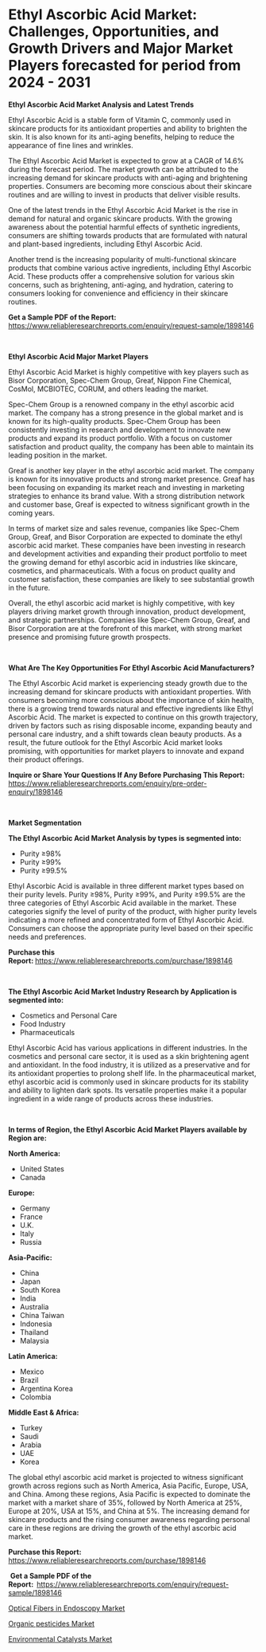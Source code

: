<p><h1>Ethyl Ascorbic Acid Market: Challenges, Opportunities, and Growth Drivers and Major Market Players forecasted for period from 2024 - 2031</h1></p><p><strong>Ethyl Ascorbic Acid Market Analysis and Latest Trends</strong></p>
<p><p>Ethyl Ascorbic Acid is a stable form of Vitamin C, commonly used in skincare products for its antioxidant properties and ability to brighten the skin. It is also known for its anti-aging benefits, helping to reduce the appearance of fine lines and wrinkles.</p><p>The Ethyl Ascorbic Acid Market is expected to grow at a CAGR of 14.6% during the forecast period. The market growth can be attributed to the increasing demand for skincare products with anti-aging and brightening properties. Consumers are becoming more conscious about their skincare routines and are willing to invest in products that deliver visible results.</p><p>One of the latest trends in the Ethyl Ascorbic Acid Market is the rise in demand for natural and organic skincare products. With the growing awareness about the potential harmful effects of synthetic ingredients, consumers are shifting towards products that are formulated with natural and plant-based ingredients, including Ethyl Ascorbic Acid.</p><p>Another trend is the increasing popularity of multi-functional skincare products that combine various active ingredients, including Ethyl Ascorbic Acid. These products offer a comprehensive solution for various skin concerns, such as brightening, anti-aging, and hydration, catering to consumers looking for convenience and efficiency in their skincare routines.</p></p>
<p><strong>Get a Sample PDF of the Report:&nbsp;</strong> <a href="https://www.reliableresearchreports.com/enquiry/request-sample/1898146">https://www.reliableresearchreports.com/enquiry/request-sample/1898146</a></p>
<p>&nbsp;</p>
<p><strong>Ethyl Ascorbic Acid Major Market Players</strong></p>
<p><p>Ethyl Ascorbic Acid Market is highly competitive with key players such as Bisor Corporation, Spec-Chem Group, Greaf, Nippon Fine Chemical, CosMol, MCBIOTEC, CORUM, and others leading the market. </p><p>Spec-Chem Group is a renowned company in the ethyl ascorbic acid market. The company has a strong presence in the global market and is known for its high-quality products. Spec-Chem Group has been consistently investing in research and development to innovate new products and expand its product portfolio. With a focus on customer satisfaction and product quality, the company has been able to maintain its leading position in the market.</p><p>Greaf is another key player in the ethyl ascorbic acid market. The company is known for its innovative products and strong market presence. Greaf has been focusing on expanding its market reach and investing in marketing strategies to enhance its brand value. With a strong distribution network and customer base, Greaf is expected to witness significant growth in the coming years.</p><p>In terms of market size and sales revenue, companies like Spec-Chem Group, Greaf, and Bisor Corporation are expected to dominate the ethyl ascorbic acid market. These companies have been investing in research and development activities and expanding their product portfolio to meet the growing demand for ethyl ascorbic acid in industries like skincare, cosmetics, and pharmaceuticals. With a focus on product quality and customer satisfaction, these companies are likely to see substantial growth in the future.</p><p>Overall, the ethyl ascorbic acid market is highly competitive, with key players driving market growth through innovation, product development, and strategic partnerships. Companies like Spec-Chem Group, Greaf, and Bisor Corporation are at the forefront of this market, with strong market presence and promising future growth prospects.</p></p>
<p>&nbsp;</p>
<p><strong>What Are The Key Opportunities For Ethyl Ascorbic Acid Manufacturers?</strong></p>
<p><p>The Ethyl Ascorbic Acid market is experiencing steady growth due to the increasing demand for skincare products with antioxidant properties. With consumers becoming more conscious about the importance of skin health, there is a growing trend towards natural and effective ingredients like Ethyl Ascorbic Acid. The market is expected to continue on this growth trajectory, driven by factors such as rising disposable income, expanding beauty and personal care industry, and a shift towards clean beauty products. As a result, the future outlook for the Ethyl Ascorbic Acid market looks promising, with opportunities for market players to innovate and expand their product offerings.</p></p>
<p><strong>Inquire or Share Your Questions If Any Before Purchasing This Report:</strong> <a href="https://www.reliableresearchreports.com/enquiry/pre-order-enquiry/1898146">https://www.reliableresearchreports.com/enquiry/pre-order-enquiry/1898146</a></p>
<p>&nbsp;</p>
<p><strong>Market Segmentation</strong></p>
<p><strong>The Ethyl Ascorbic Acid Market Analysis by types is segmented into:</strong></p>
<p><ul><li>Purity ≥98%</li><li>Purity ≥99%</li><li>Purity ≥99.5%</li></ul></p>
<p><p>Ethyl Ascorbic Acid is available in three different market types based on their purity levels. Purity ≥98%, Purity ≥99%, and Purity ≥99.5% are the three categories of Ethyl Ascorbic Acid available in the market. These categories signify the level of purity of the product, with higher purity levels indicating a more refined and concentrated form of Ethyl Ascorbic Acid. Consumers can choose the appropriate purity level based on their specific needs and preferences.</p></p>
<p><strong>Purchase this Report:&nbsp;</strong><a href="https://www.reliableresearchreports.com/purchase/1898146">https://www.reliableresearchreports.com/purchase/1898146</a></p>
<p>&nbsp;</p>
<p><strong>The Ethyl Ascorbic Acid Market Industry Research by Application is segmented into:</strong></p>
<p><ul><li>Cosmetics and Personal Care</li><li>Food Industry</li><li>Pharmaceuticals</li></ul></p>
<p><p>Ethyl Ascorbic Acid has various applications in different industries. In the cosmetics and personal care sector, it is used as a skin brightening agent and antioxidant. In the food industry, it is utilized as a preservative and for its antioxidant properties to prolong shelf life. In the pharmaceutical market, ethyl ascorbic acid is commonly used in skincare products for its stability and ability to lighten dark spots. Its versatile properties make it a popular ingredient in a wide range of products across these industries.</p></p>
<p>&nbsp;</p>
<p><strong>In terms of Region, the Ethyl Ascorbic Acid Market Players available by Region are:</strong></p>
<p>
    <p> <strong> North America: </strong>
        <ul>
            <li>United States</li>
            <li>Canada</li>
        </ul>
        </p> 
    <p> <strong> Europe: </strong>
        <ul>
            <li>Germany</li>
            <li>France</li>
            <li>U.K.</li>
            <li>Italy</li>
            <li>Russia</li>
        </ul>
        </p> 
    <p> <strong> Asia-Pacific: </strong>
        <ul>
            <li>China</li>
            <li>Japan</li>
            <li>South Korea</li>
            <li>India</li>
            <li>Australia</li>
            <li>China Taiwan</li>
            <li>Indonesia</li>
            <li>Thailand</li>
            <li>Malaysia</li>
        </ul>
        </p> 
    <p> <strong> Latin America: </strong>
        <ul>
            <li>Mexico</li>
            <li>Brazil</li>
            <li>Argentina Korea</li>
            <li>Colombia</li>
        </ul>
        </p> 
    <p> <strong> Middle East & Africa: </strong>
        <ul>
            <li>Turkey</li>
            <li>Saudi</li>
            <li>Arabia</li>
            <li>UAE</li>
            <li>Korea</li>
        </ul>
    </p>
    </p>
<p><p>The global ethyl ascorbic acid market is projected to witness significant growth across regions such as North America, Asia Pacific, Europe, USA, and China. Among these regions, Asia Pacific is expected to dominate the market with a market share of 35%, followed by North America at 25%, Europe at 20%, USA at 15%, and China at 5%. The increasing demand for skincare products and the rising consumer awareness regarding personal care in these regions are driving the growth of the ethyl ascorbic acid market.</p></p>
<p><strong>Purchase this Report: </strong><a href="https://www.reliableresearchreports.com/purchase/1898146">https://www.reliableresearchreports.com/purchase/1898146</a></p>
<p>&nbsp;<strong>Get a Sample PDF of the Report:&nbsp;&nbsp;</strong><a href="https://www.reliableresearchreports.com/enquiry/request-sample/1898146">https://www.reliableresearchreports.com/enquiry/request-sample/1898146</a></p>
<p><strong></strong></p>
<p><p><a href="https://github.com/timeliteaut/Market-Research-Report-List-1/blob/main/optical-fibers-in-endoscopy-market.md">Optical Fibers in Endoscopy Market</a></p><p><a href="https://github.com/seekum/Market-Research-Report-List-1/blob/main/organic-pesticides-market.md">Organic pesticides Market</a></p><p><a href="https://github.com/nancykennedykellievqfqt2/Market-Research-Report-List-1/blob/main/environmental-catalysts-market.md">Environmental Catalysts Market</a></p></p>